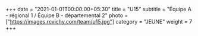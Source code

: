 +++
date = "2021-01-01T00:00:00+05:30"
title = "U15"
subtitle = "Équipe A - régional 1 / Équipe B - départemental 2"
photo = ["https://images.rcvichy.com/team/u15.jpg"]
category = "JEUNE"
weight = 7
+++ 

